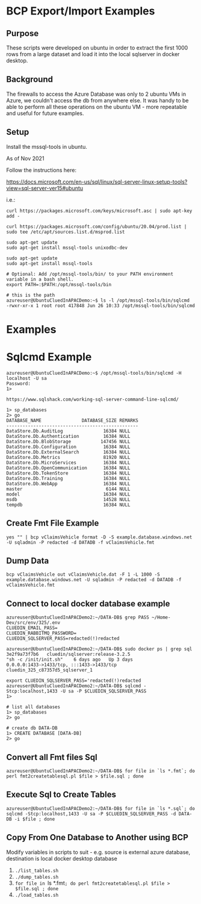 # BCP Export/Import Examples

## Purpose
These scripts were developed on ubuntu in order to extract the first 1000 rows from a large dataset and load it into the local sqlserver in docker desktop.

## Background
The firewalls to access the Azure Database was only to 2 ubuntu VMs in Azure, we couldn't access the db from anywhere else. It was handy to be able to perform all these operations on the ubuntu VM - more repeatable and useful for future examples.

## Setup
Install the mssql-tools in ubuntu.

As of Nov 2021

Follow the instructions here:

https://docs.microsoft.com/en-us/sql/linux/sql-server-linux-setup-tools?view=sql-server-ver15#ubuntu

i.e.:
```
curl https://packages.microsoft.com/keys/microsoft.asc | sudo apt-key add -

curl https://packages.microsoft.com/config/ubuntu/20.04/prod.list | sudo tee /etc/apt/sources.list.d/msprod.list

sudo apt-get update 
sudo apt-get install mssql-tools unixodbc-dev

sudo apt-get update 
sudo apt-get install mssql-tools

# Optional: Add /opt/mssql-tools/bin/ to your PATH environment variable in a bash shell.
export PATH=:$PATH:/opt/mssql-tools/bin

# this is the path
azureuser@UbuntuCluedInAPACDemo:~$ ls -l /opt/mssql-tools/bin/sqlcmd
-rwxr-xr-x 1 root root 417848 Jun 26 10:33 /opt/mssql-tools/bin/sqlcmd
```

# Examples
# Sqlcmd Example

```
azureuser@UbuntuCluedInAPACDemo:~$ /opt/mssql-tools/bin/sqlcmd -H localhost -U sa
Password:
1>

https://www.sqlshack.com/working-sql-server-command-line-sqlcmd/

1> sp_databases
2> go
DATABASE_NAME               DATABASE_SIZE REMARKS                                                            
-------------------------------------------------
DataStore.Db.AuditLog               16384 NULL
DataStore.Db.Authentication         16384 NULL
DataStore.Db.BlobStorage           147456 NULL
DataStore.Db.Configuration          16384 NULL
DataStore.Db.ExternalSearch         16384 NULL
DataStore.Db.Metrics                81920 NULL
DataStore.Db.MicroServices          16384 NULL
DataStore.Db.OpenCommunication      16384 NULL
DataStore.Db.TokenStore             16384 NULL
DataStore.Db.Training               16384 NULL
DataStore.Db.WebApp                 16384 NULL
master                               6144 NULL
model                               16384 NULL
msdb                                14528 NULL
tempdb                              16384 NULL      
```

## Create Fmt File Example
```
yes "" | bcp vClaimsVehicle format -D -S example.database.windows.net -U sqladmin -P redacted -d DATADB -f vClaimsVehicle.fmt
```

## Dump Data
```
bcp vClaimsVehicle out vClaimsVehicle.dat -F 1 -L 1000 -S example.database.windows.net -U sqladmin -P redacted -d DATADB -f vClaimsVehicle.fmt
```

## Connect to local docker database example

```
azureuser@UbuntuCluedInAPACDemo2:~/DATA-DB$ grep PASS ~/Home-Dev/src/env/325/.env
CLUEDIN_EMAIL_PASS=
CLUEDIN_RABBITMQ_PASSWORD=
CLUEDIN_SQLSERVER_PASS=redacted(!)redacted

azureuser@UbuntuCluedInAPACDemo2:~/DATA-DB$ sudo docker ps | grep sql
3e2f9a73f7b6   cluedin/sqlserver:release-3.2.5                       "sh -c /init/init.sh"    6 days ago   Up 3 days             0.0.0.0:1433->1433/tcp, :::1433->1433/tcp                                                                                                                                                                            cluedin_325_c87357d5_sqlserver_1

export CLUEDIN_SQLSERVER_PASS='redacted(!)redacted
azureuser@UbuntuCluedInAPACDemo2:~/DATA-DB$ sqlcmd -Stcp:localhost,1433 -U sa -P $CLUEDIN_SQLSERVER_PASS
1>

# list all databases
1> sp_databases
2> go

# create db DATA-DB
1> CREATE DATABASE [DATA-DB]
2> go
```

## Convert all Fmt files Sql
```
azureuser@UbuntuCluedInAPACDemo2:~/DATA-DB$ for file in `ls *.fmt`; do perl fmt2createtablesql.pl $file > $file.sql ; done
```

## Execute Sql to Create Tables
```
azureuser@UbuntuCluedInAPACDemo2:~/DATA-DB$ for file in `ls *.sql`; do sqlcmd -Stcp:localhost,1433 -U sa -P $CLUEDIN_SQLSERVER_PASS -d DATA-DB -i $file ; done
```

## Copy From One Database to Another using BCP
Modify variables in scripts to suit - e.g. source is external azure database, destination is local docker desktop database

1. `./list_tables.sh`
2. `./dump_tables.sh`
3. `for file in `ls *.fmt`; do perl fmt2createtablesql.pl $file > $file.sql ; done`
4. `./load_tables.sh`
   